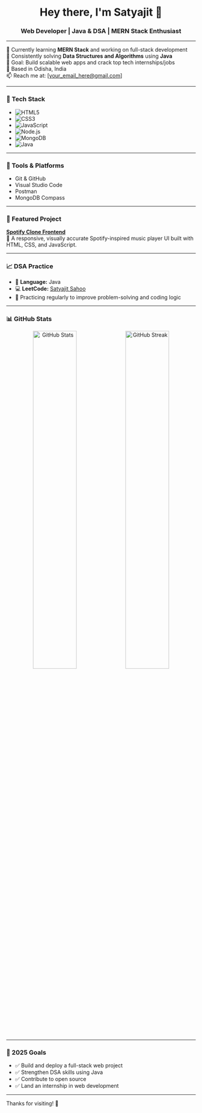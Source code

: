 <h1 align="center">Hey there, I'm Satyajit 👋</h1>
<h3 align="center">Web Developer | Java & DSA | MERN Stack Enthusiast</h3>

---

💼 Currently learning **MERN Stack** and working on full-stack development  
🧠 Consistently solving **Data Structures and Algorithms** using **Java**  
🎯 Goal: Build scalable web apps and crack top tech internships/jobs  
📍 Based in Odisha, India  
📫 Reach me at: [your_email_here@gmail.com]  

---
### 🚀 Tech Stack
- ![HTML5](https://img.shields.io/badge/HTML5-E34F26?style=for-the-badge&logo=html5&logoColor=white)
- ![CSS3](https://img.shields.io/badge/CSS3-1572B6?style=for-the-badge&logo=css3&logoColor=white)
- ![JavaScript](https://img.shields.io/badge/JavaScript-F7DF1E?style=for-the-badge&logo=javascript&logoColor=black)
- ![Node.js](https://img.shields.io/badge/Node.js-339933?style=for-the-badge&logo=node.js&logoColor=white)
- ![MongoDB](https://img.shields.io/badge/MongoDB-47A248?style=for-the-badge&logo=mongodb&logoColor=white)
- ![Java](https://img.shields.io/badge/Java-007396?style=for-the-badge&logo=java&logoColor=white)


---

### 🔧 Tools & Platforms
- Git & GitHub  
- Visual Studio Code  
- Postman  
- MongoDB Compass  

---

### 📌 Featured Project
**[Spotify Clone Frontend](https://github.com/Satyajit-69/Spotify-Clone-Frontend)**  
🎵 A responsive, visually accurate Spotify-inspired music player UI built with HTML, CSS, and JavaScript.

---

### 📈 DSA Practice
- 🧩 **Language:** Java  
- 💻 **LeetCode:** [Satyajit Sahoo](https://leetcode.com/u/SATYAJIT-SAHOO/)  
- 📅 Practicing regularly to improve problem-solving and coding logic  

---

### 📊 GitHub Stats

<p align="center">
  <img src="https://github-readme-stats.vercel.app/api?username=Satyajit-69&show_icons=true&theme=dark" alt="GitHub Stats" width="48%"/>
  <img src="https://github-readme-streak-stats.herokuapp.com/?user=Satyajit-69&theme=dark" alt="GitHub Streak" width="48%"/>
</p>

---

### 🎯 2025 Goals
- ✅ Build and deploy a full-stack web project  
- ✅ Strengthen DSA skills using Java  
- ✅ Contribute to open source  
- ✅ Land an internship in web development  

---

Thanks for visiting! 🚀
